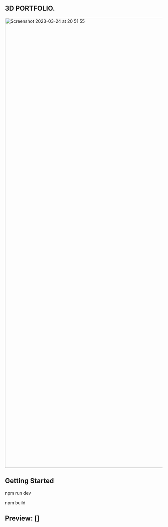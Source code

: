 ## 3D PORTFOLIO. 

<img width="1435" alt="Screenshot 2023-03-24 at 20 51 55" src="https://user-images.githubusercontent.com/43752457/227735027-48e2c773-03b3-495e-a7be-1aaca38914b7.png">

## Getting Started

npm run dev

npm build

## Preview: []
